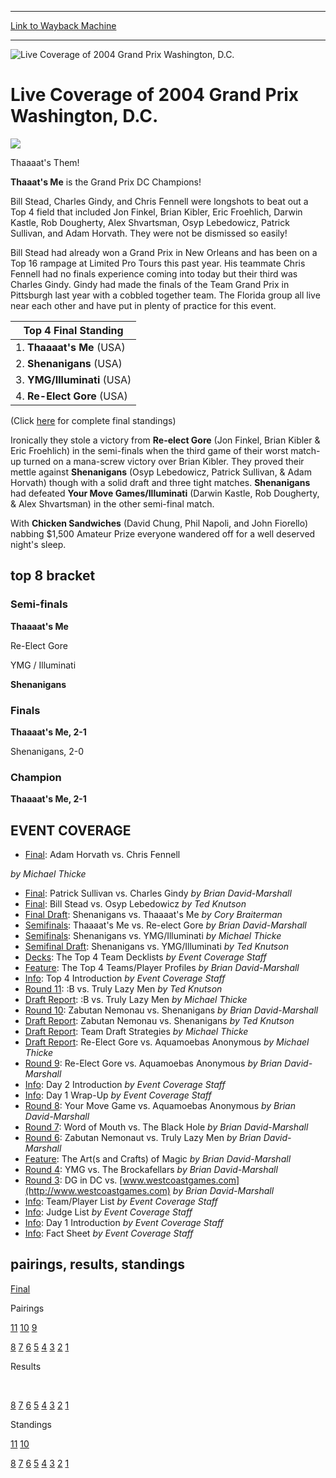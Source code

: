 
---
[Link to Wayback Machine](https://web.archive.org/web/20160303192347/http://magic.wizards.com/en/events/coverage/live-coverage-2004-grand-prix-washington-dc)

[_metadata_:description]:- "Thaaaat's Them! Thaaat's Me is the Grand Prix DC Champions!"
[_metadata_:generator]:- "Drupal 7 (http://drupal.org)"
[_metadata_:node]:- "552781"
[_metadata_:source]:- "div-block-system-main"
[_metadata_:title]:- "Live Coverage of 2004 Grand Prix Washington, D.C."
[_metadata_:wayback_capture_timestamp]:- "2016-03-03 19:23:47"
[_metadata_:wayback_raw_url]:- "https://web.archive.org/web/20160303192347id_/http://magic.wizards.com/en/events/coverage/live-coverage-2004-grand-prix-washington-dc"
[_metadata_:wayback_url]:- "http://magic.wizards.com/en/events/coverage/live-coverage-2004-grand-prix-washington-dc"
---







![Live Coverage of 2004 Grand Prix Washington, D.C.](https://media.magic.wizards.com/images/banner/large_1_4.jpg)





Live Coverage of 2004 Grand Prix Washington, D.C.
=================================================












![](https://media.magic.wizards.com/image_legacy_migration/sideboard/images/gpdc04/fin.jpg)


Thaaaat's Them!


**Thaaat's Me** is the Grand Prix DC Champions!


Bill Stead, Charles Gindy, and Chris Fennell were longshots to beat out a Top 4 field that included Jon Finkel, Brian Kibler, Eric Froehlich, Darwin Kastle, Rob Dougherty, Alex Shvartsman, Osyp Lebedowicz, Patrick Sullivan, and Adam Horvath. They were not be dismissed so easily!


Bill Stead had already won a Grand Prix in New Orleans and has been on a Top 16 rampage at Limited Pro Tours this past year. His teammate Chris Fennell had no finals experience coming into today but their third was Charles Gindy. Gindy had made the finals of the Team Grand Prix in Pittsburgh last year with a cobbled together team. The Florida group all live near each other and have put in plenty of practice for this event.





| Top 4 Final Standing |
| --- |
| 1. **Thaaaat's Me** (USA) | $4,500 |
| 2. **Shenanigans** (USA) | $3,000 |
| 3. **YMG/Illuminati** (USA) | $2,100 |
| 4. **Re-Elect Gore** (USA) | $2,000 |

(Click [here](/en/articles/archive/event-coverage/final-standings-2004-04-18-0) for complete final standings)


Ironically they stole a victory from **Re-elect Gore** (Jon Finkel, Brian Kibler & Eric Froehlich) in the semi-finals when the third game of their worst match-up turned on a mana-screw victory over Brian Kibler. They proved their mettle against **Shenanigans** (Osyp Lebedowicz, Patrick Sullivan, & Adam Horvath) though with a solid draft and three tight matches. **Shenanigans** had defeated **Your Move Games/Illuminati** (Darwin Kastle, Rob Dougherty, & Alex Shvartsman) in the other semi-final match.


With **Chicken Sandwiches** (David Chung, Phil Napoli, and John Fiorello) nabbing $1,500 Amateur Prize everyone wandered off for a well deserved night's sleep.



top 8 bracket
-------------





### Semi-finals





**Thaaaat's Me**




Re-Elect Gore






YMG / Illuminati




**Shenanigans**







### Finals





**Thaaaat's Me, 2-1**




Shenanigans, 2-0







### Champion





**Thaaaat's Me, 2-1**









EVENT COVERAGE
--------------




* [Final](/en/articles/archive/event-coverage/final-adam-horvath-vs-chris-fennell-2004-04-18): Adam Horvath vs. Chris Fennell

 *by Michael Thicke*
* [Final](/en/articles/archive/event-coverage/final-patrick-sullivan-vs-charles-gindy-2004-04-18): Patrick Sullivan vs. Charles Gindy
 *by Brian David-Marshall*
* [Final](/en/articles/archive/event-coverage/final-bill-stead-vs-osyp-lebedowicz-2004-04-18): Bill Stead vs. Osyp Lebedowicz
 *by Ted Knutson*
* [Final Draft](/en/articles/archive/event-coverage/final-draft-shenanigans-vs-thaaaats-me-2004-04-18): Shenanigans vs. Thaaaat's Me
 *by Cory Braiterman*
* [Semifinals](/en/articles/archive/event-coverage/semifinals-thaaaats-me-vs-re-elect-gore-2004-04-18): Thaaaat's Me vs. Re-elect Gore
 *by Brian David-Marshall*
* [Semifinals](/en/articles/archive/event-coverage/semifinals-shenanigans-vs-ymgilluminati-2004-04-18): Shenanigans vs. YMG/Illuminati
 *by Michael Thicke*
* [Semifinal Draft](/en/articles/archive/event-coverage/semifinal-draft-shenanigans-vs-ymgilluminati-2004-04-18): Shenanigans vs. YMG/Illuminati
 *by Ted Knutson*
* [Decks](/en/articles/archive/event-coverage/decks-top-4-teams-decklists-2004-04-18): The Top 4 Team Decklists
 *by Event Coverage Staff*
* [Feature](/en/articles/archive/event-coverage/feature-top-4-teamsplayer-profiles-2004-04-18): The Top 4 Teams/Player Profiles
 *by Brian David-Marshall*
* [Info](/en/articles/archive/event-coverage/top-4-introduction-2004-04-18): Top 4 Introduction
 *by Event Coverage Staff*
* [Round 11](/en/articles/archive/event-coverage/round-11-b-vs-truly-lazy-men-2004-04-18): :B vs. Truly Lazy Men
 *by Ted Knutson*
* [Draft Report](/en/articles/archive/event-coverage/draft-report-b-vs-truly-lazy-men-2004-04-18): :B vs. Truly Lazy Men
 *by Michael Thicke*
* [Round 10](/en/articles/archive/event-coverage/round-10-zabutan-nemonau-vs-shenanigans-2004-04-18): Zabutan Nemonau vs. Shenanigans
 *by Brian David-Marshall*
* [Draft Report](/en/articles/archive/event-coverage/draft-report-zabutan-nemonau-vs-shenanigans-2004-04-18): Zabutan Nemonau vs. Shenanigans
 *by Ted Knutson*
* [Draft Report](/en/articles/archive/event-coverage/draft-report-team-draft-strategies-2004-04-18): Team Draft Strategies
 *by Michael Thicke*
* [Draft Report](/en/articles/archive/event-coverage/draft-report-re-elect-gore-vs-aquamoebas-anonymous-2004-04-18): Re-Elect Gore vs. Aquamoebas Anonymous
 *by Michael Thicke*
* [Round 9](/en/articles/archive/event-coverage/round-9-re-elect-gore-vs-aquamoebas-anonymous-2004-04-18): Re-Elect Gore vs. Aquamoebas Anonymous
 *by Brian David-Marshall*
* [Info](/en/articles/archive/event-coverage/day-2-introduction-2004-04-18-0): Day 2 Introduction
 *by Event Coverage Staff*
* [Info](/en/articles/archive/event-coverage/day-1-wrap-2004-04-18-0): Day 1 Wrap-Up
 *by Event Coverage Staff*
* [Round 8](/en/articles/archive/event-coverage/round-8-your-move-game-vs-aquamoebas-anonymous-2004-04-17): Your Move Game vs. Aquamoebas Anonymous
 *by Brian David-Marshall*
* [Round 7](/en/articles/archive/event-coverage/round-7-word-mouth-vs-black-hole-2004-04-17): Word of Mouth vs. The Black Hole
 *by Brian David-Marshall*
* [Round 6](/en/articles/archive/event-coverage/round-6-zabutan-nemonaut-vs-truly-lazy-men-2004-04-17): Zabutan Nemonaut vs. Truly Lazy Men
 *by Brian David-Marshall*
* [Feature](/en/articles/archive/event-coverage/feature-arts-and-crafts-magic-2004-04-17): The Art(s and Crafts) of Magic
 *by Brian David-Marshall*
* [Round 4](/en/articles/archive/event-coverage/round-4-ymg-vs-brockafellars-2004-04-17): YMG vs. The Brockafellars
 *by Brian David-Marshall*
* [Round 3](/en/articles/archive/event-coverage/round-3-dg-dc-vs-wwwwestcoastgamescom-2004-04-17): DG in DC vs. [www.westcoastgames.com](http://www.westcoastgames.com)
*by Brian David-Marshall*
* [Info](/en/articles/archive/event-coverage/2004-grand-prix-washington-dc-teamplayer-list-2004-04-17): Team/Player List
 *by Event Coverage Staff*
* [Info](/en/articles/archive/event-coverage/2004-grand-prix-washington-dc-judge-list-2004-04-17): Judge List
 *by Event Coverage Staff*
* [Info](/en/articles/archive/event-coverage/day-1-introduction-2004-04-17-0): Day 1 Introduction
 *by Event Coverage Staff*
* [Info](http://magic.wizards.com/en/articles/archive/feature/grand-prix-washington-dc-2004-01-09): Fact Sheet
 *by Event Coverage Staff*



pairings, results, standings
----------------------------




[Final](/en/articles/archive/event-coverage/final-standings-2004-04-18-0)




Pairings


[11](/en/articles/archive/event-coverage/round-11-pairings-2004-04-18) [10](/en/articles/archive/event-coverage/round-10-pairings-2004-04-18-0) [9](/en/articles/archive/event-coverage/round-9-pairings-2004-04-18-0)


[8](/en/articles/archive/event-coverage/round-8-pairings-2004-04-17-0) [7](/en/articles/archive/event-coverage/round-7-pairings-2004-04-17-0) [6](/en/articles/archive/event-coverage/round-6-pairings-2004-04-17-0) [5](/en/articles/archive/event-coverage/round-5-pairings-2004-04-17-0) [4](/en/articles/archive/event-coverage/round-4-pairings-2004-04-17-0) [3](/en/articles/archive/event-coverage/round-3-pairings-2004-04-17-0) [2](/en/articles/archive/event-coverage/round-2-pairings-2004-04-17-0) [1](/en/articles/archive/event-coverage/round-1-pairings-2004-04-17-0)




Results


 


[8](/en/articles/archive/event-coverage/round-8-results-2004-04-17-0) [7](/en/articles/archive/event-coverage/round-7-results-2004-04-17-0) [6](/en/articles/archive/event-coverage/round-6-results-2004-04-17-0) [5](/en/articles/archive/event-coverage/round-5-results-2004-04-17-1) [4](/en/articles/archive/event-coverage/round-4-results-2004-04-17-0) [3](/en/articles/archive/event-coverage/round-3-results-2004-04-17-0) [2](/en/articles/archive/event-coverage/round-2-results-2004-04-17-0) [1](/en/articles/archive/event-coverage/round-1-results-2004-04-17-0)




Standings


[11](/en/articles/archive/event-coverage/round-11-standings-2004-04-18-0) [10](/en/articles/archive/event-coverage/round-10-standings-2004-04-18-0)


[8](/en/articles/archive/event-coverage/round-8-standings-2004-04-17-0) [7](/en/articles/archive/event-coverage/round-7-standings-2004-04-17-0) [6](/en/articles/archive/event-coverage/round-6-standings-2004-04-17-0) [5](/en/articles/archive/event-coverage/round-5-standings-2004-04-17-0) [4](/en/articles/archive/event-coverage/round-4-standings-2004-04-17-0) [3](/en/articles/archive/event-coverage/round-3-standings-2004-04-17-0) [2](/en/articles/archive/event-coverage/round-2-standings-2004-04-17-0) [1](/en/articles/archive/event-coverage/round-1-standings-2004-04-17-0)





 

